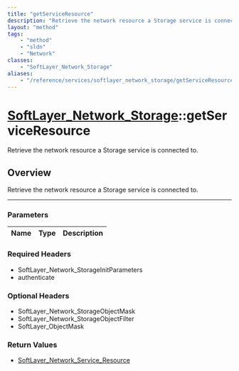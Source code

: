 ```yaml
---
title: "getServiceResource"
description: "Retrieve the network resource a Storage service is connected to."
layout: "method"
tags:
    - "method"
    - "sldn"
    - "Network"
classes:
    - "SoftLayer_Network_Storage"
aliases:
    - "/reference/services/softlayer_network_storage/getServiceResource"
---
```

# [SoftLayer_Network_Storage](/reference/services/SoftLayer_Network_Storage)::getServiceResource


Retrieve the network resource a Storage service is connected to.


## Overview 
Retrieve the network resource a Storage service is connected to.

-----

### Parameters 
|Name | Type | Description |
| --- | --- | --- |


### Required Headers
* SoftLayer_Network_StorageInitParameters
* authenticate


### Optional Headers
* SoftLayer_Network_StorageObjectMask
* SoftLayer_Network_StorageObjectFilter
* SoftLayer_ObjectMask

### Return Values
* <a href='/reference/datatypes/SoftLayer_Network_Service_Resource'>SoftLayer_Network_Service_Resource </a>




